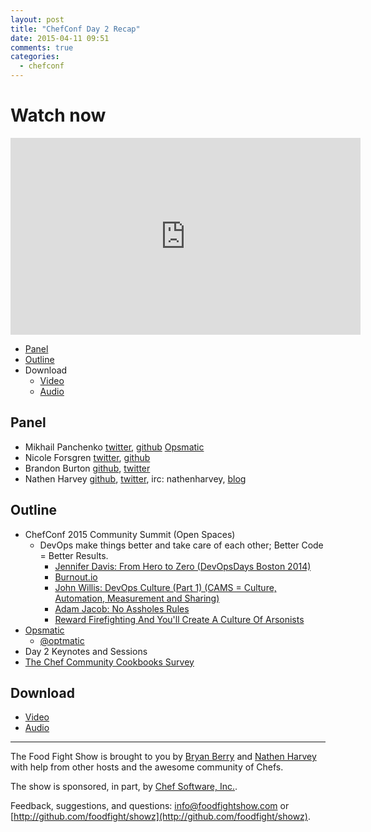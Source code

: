 ```yaml
---
layout: post
title: "ChefConf Day 2 Recap"
date: 2015-04-11 09:51
comments: true
categories: 
  - chefconf
---
```


# Watch now

<iframe width="560" height="315" src="https://www.youtube.com/embed/VQlPIGurNP0" frameborder="0" allowfullscreen></iframe>

* [Panel](http://foodfightshow.org/2015/04/chefconf-day-2-recap.html#panel)
* [Outline](http://foodfightshow.org/2015/04/chefconf-day-2-recap.html#outline)
* Download
  * [Video](http://youtu.be/VQlPIGurNP0)
  * [Audio](http://traffic.libsyn.com/foodfight/FFS090ChefConf2015Day2Recap.mp3)

Panel<a name="panel"></a>
-----
* Mikhail Panchenko [twitter](https://twitter.com/mihasya), [github](https://github.com/mihasya) [Opsmatic](https://opsmatic.com/)
* Nicole Forsgren [twitter](https://twitter.com/nicolefv), [github](https://github.com/nicolefv)
* Brandon Burton [github](http://github.com/solarce), [twitter](https://twitter.com/solarce)
* Nathen Harvey [github](http://github.com/nathenharvey), [twitter](http://twitter.com/nathenharvey), irc: nathenharvey, [blog](http://nathenharvey.com)

Outline<a name="outline"></a>
-------

* ChefConf 2015 Community Summit (Open Spaces)
  * DevOps make things better and take care of each other; Better Code = Better Results.
    * [Jennifer Davis: From Hero to Zero (DevOpsDays Boston 2014)](https://vimeo.com/104252736)
    * [Burnout.io](http://burnout.io/)
    * [John Willis: DevOps Culture (Part 1) (CAMS = Culture, Automation, Measurement and Sharing)](http://itrevolution.com/devops-culture-part-1/)
    * [Adam Jacob: No Assholes Rules](https://www.youtube.com/watch?v=Ad_yUBslqzo)
    * [Reward Firefighting And You'll Create A Culture Of Arsonists](http://www.forbes.com/sites/johnkotter/2013/07/29/reward-firefighting-and-youll-create-a-culture-of-arsonists/)
* [Opsmatic](https://opsmatic.com/)
  * [@optmatic](https://twitter.com/opsmatic)
* Day 2 Keynotes and Sessions
* [The Chef Community Cookbooks Survey](https://www.surveymonkey.com/s/chefconf2015-cookbook-survey)

Download
--------
* [Video](http://youtu.be/VQlPIGurNP0)
* [Audio](http://traffic.libsyn.com/foodfight/FFS090ChefConf2015Day2Recap.mp3)

<hr />

The Food Fight Show is brought to you by [Bryan Berry](https://twitter.com/bryanwb) and [Nathen Harvey](https://twitter.com/nathenharvey) with help from other hosts and the awesome community of Chefs.

The show is sponsored, in part, by [Chef Software, Inc.](http://chef.io).

Feedback, suggestions, and questions:  [info@foodfightshow.com](mailto:info@foodfightshow.com) or  [http://github.com/foodfight/showz](http://github.com/foodfight/showz).

